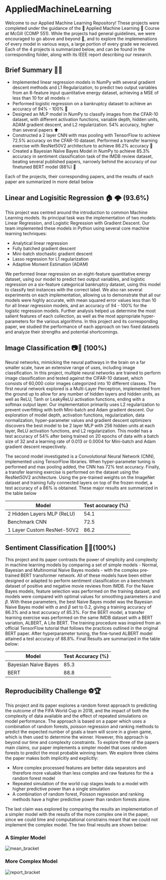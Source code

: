 # AppliedMachineLearning
Welcome to our Applied Machine Learning Repository! These projects were completed under the guidance of the 🤖 Applied Machine Learning 🤖 Course at McGill (COMP 551). While the projects had general guidelines, we were encouraged to go above and beyond 🚀, and to explore the implemenations of every model in various ways, a large portion of every grade we recieved. Each of the 4 projects is summarized below, and can be found in the corresponding folder, along with its IEEE report describing our research. 

## Brief Summary 📘📖
- Implemented linear regression models in NumPy with several gradient descent methods and L1 Regularization, to predict two output variables from an 8-feature input quantitative energy dataset, achieving a MSE of less than 10 for all models 🔥
- Performed logistic regression on a bankruptcy dataset to achieve an accuracy of 94% - 100% 🍉
- Designed an MLP model in NumPy to classify images from the CFAR-10 dataset, with different activation functions, variable depth, hidden units, ADAM gradient descent, and L2 regularization. 54% accuracy, higher than several papers ⬆️
- Constructed a 2 layer CNN with max pooling with TensorFlow to achieve 72.5% accuracy on the CFAR-10 dataset. Performed a transfer learning exercise with ResNet50V2 architecture to achieve 86.2% accuracy 🏹
- Created a Bayesian Naïve Bayes Model in NumPy to achieve 85.3% accuracy in sentiment classification task of the IMDB review dataset, beating several published papers, narrowly behind the accuracy of our finetuned BERT model (88%) 🥇

Each of the projects, their corresponding papers, and the results of each paper are summarized in more detail below

## Linear and Logisitic Regression 🏠 🌩️ (93.6%)
This project was centred around the introduction to common Machine Learning models. Its principal task was the implementation of two models: Linear Regression, and Logistic Regression with Gradient Descent. Our team implemented these models in Python using several core machine learning techniques: 

- Analytical linear regression
- Fully batched gradient descent
- Mini-batch stochastic gradient descent
- Lasso regression for L1 regularization
- Adaptive Moment Estimation (ADAM)

We performed linear regression on an eight-feature quantitative energy dataset, using our model to predict two output variables, and logistic regression on a six-feature categorical bankruptcy dataset, using this model to classify test instances with the correct label. We also ran several experiments on each implementation, allowing us to demonstrate that all our models were highly accurate, with mean squared error values less than 10 for all linear regression models, and an accuracy of 94 - 100\% for the logistic regression models. Further analysis helped us determine the most salient features of each collection, as well as the most appropriate hyper-parameters for the various algorithms. In this project and its corresponding paper, we studied the performance of each approach on two fixed datasets and analyze their strengths and potential shortcomings.

## Image Classification 📷🧠 (100%)

Neural networks, mimicking the neural pathways in the brain on a far smaller scale, have an extensive range of uses, including image classification. In this project, multiple neural networks are trained to perform image classification and tested against the CIFAR-10 dataset, which consists of 60,000 color images categorized into 10 different classes. The first neural network explored is a Multi-Layer Perceptron, implemented from the ground up to allow for any number of hidden layers and hidden units, as well as ReLU, Tanh or LeakyReLU activation functions, ending with a softmax output layer. Our implementation primarily uses L2 regularization to prevent overfitting with both Mini-batch and Adam gradient descent. Our exploration of model depth, activation functions, regularization, data normalization, hyper-parameter values and gradient descent optimizers discovers the best model to be 2 layer MLP with 256 hidden units at each layer, ReLU activation functions, and L2 regularization. This model has a test accuracy of 54\% after being trained on 20 epochs of data with a batch size of 32 and a learning rate of 0.013 or 0.0004 for Mini-batch and Adam gradient descent respectively. 

The second model investigated is a Convolutional Neural Network (CNN), implemented using TensorFlow libraries. When hyper-parameter tuning is performed and max pooling added, the CNN has 72\% test accuracy. Finally, a transfer learning exercise is performed on the dataset using the ResNet50V2 architecture. Using the pre-trained weights on the ImageNet dataset and training fully connected layers on top of the frozen model, a test accuracy of a 86\% is obtained. These major results are summarized in the table below
     
  | Model                    | Test accuracy (%) |
  |--------------------------|-------------------|
  | 2 Hidden Layers MLP (ReLU) | 54.1              |
  | Benchmark CNN            | 72.5              |
  | 1 Layer Custom ResNet-50V2 | 86.2              |

## Sentiment Classification 🎥💙(100%)

This project and its paper contrasts the power of simplicity and complexity in machine learning models by comparing a set of simple models - Normal, Bayesian and Multinomial Naive Bayes models - with the complex pre-trained BERT transformer network. All of these models have been either designed or adapted to perform sentiment classification on a benchmark dataset of positive and negative movie reviews from IMDB. For the Naive Bayes models, feature selection was performed on the training dataset, and models were compared with optimal values for smoothing parameters $\alpha$ and $\beta$. With these parameters, the best Naive Bayes model was the Bayesian Naive Bayes model with $\alpha$ and $\beta$ set to 0.2, giving a training accuracy of  86.3\% and a test accuracy of 85.3\%. For the BERT model, a transfer learning exercise was performed on the same IMDB dataset with a BERT variation, ALBERT, A Lite BERT. The training procedure was inspired from an official TensorFlow tutorial that follows the practices outlined in the original BERT paper. After hyperparameter tuning, the fine-tuned ALBERT model attained a test accuracy of 88.8\%. Final Results are summarized in the table below:

| Model                 | Test Accuracy (%) |
|-----------------------|-------------------|
| Bayesian Naive Bayes  | 85.3              |
| BERT                  | 88.8              |

## Reproducibility Challenge ⚽🏆

This project and its paper explores a random forest approach to predicting the outcome of the FIFA World Cup in 2018, and the impact of both the complexity of data available and the effect of repeated simulations on model performance. The approach is based on a paper which uses a combination of random forests, poisson regression and ranking methods to predict the expected number of goals a team will score in a given game, which is then used to determine the winner. However, this approach is beyond our time and complexity constraints. To explore three of the papers main claims, our paper implements a simpler model that uses random forests to predict the most probable winning team. We explore three claims the paper makes both implicitly and explicitly:

- More complex processed features are better data separators and therefore more valuable than less complex and raw features for the a random forest model
- Repeated simulation of the world cup stages leads to a model with higher predictive power than a single simulation
- A combination of random forest, Poisson regression and ranking methods have a higher predictive power than random forests alone.

The last claim was explored by comparing the results an implementation of a simpler model with the results of the more complex one in the paper, since we could time and computational constrains meant that we could not implement the complex model. The two final results are shown below: 

### A Simpler Model 
![mean_bracket](https://github.com/sjavaheri/AppliedMachineLearning/assets/97904673/1e601d2e-5054-4d37-a0a8-354e305b44b4)

### More Complex Model
![report_bracket](https://github.com/sjavaheri/AppliedMachineLearning/assets/97904673/42ff00f5-926a-464f-916e-1a259e0f33ad)



